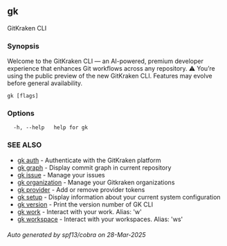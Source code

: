## gk

GitKraken CLI

### Synopsis


Welcome to the GitKraken CLI — an AI-powered, premium developer experience that enhances Git workflows across any repository.
⚠️ You’re using the public preview of the new GitKraken CLI. Features may evolve before general availability.


```
gk [flags]
```

### Options

```
  -h, --help   help for gk
```

### SEE ALSO

* [gk auth](gk_auth.md)	 - Authenticate with the GitKraken platform
* [gk graph](gk_graph.md)	 - Display commit graph in current repository
* [gk issue](gk_issue.md)	 - Manage your issues
* [gk organization](gk_organization.md)	 - Manage your Gitkraken organizations
* [gk provider](gk_provider.md)	 - Add or remove provider tokens
* [gk setup](gk_setup.md)	 - Display information about your current system configuration
* [gk version](gk_version.md)	 - Print the version number of GK CLI
* [gk work](gk_work.md)	 - Interact with your work. Alias: 'w'
* [gk workspace](gk_workspace.md)	 - Interact with your workspaces. Alias: 'ws'

###### Auto generated by spf13/cobra on 28-Mar-2025
